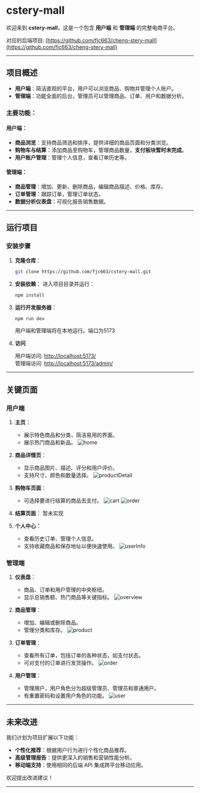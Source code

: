 # cstery-mall

欢迎来到 **cstery-mall**，这是一个包含 **用户端** 和 **管理端** 的完整电商平台。

对应的后端项目: [https://github.com/fjc663/cheng-stery-mall](https://github.com/fjc663/cheng-stery-mall)

---

## 项目概述

- **用户端**：简洁直观的平台，用户可以浏览商品、购物并管理个人账户。
- **管理端**：功能全面的后台，管理员可以管理商品、订单、用户和数据分析。

### 主要功能：

#### 用户端：
- **商品浏览**：支持商品筛选和排序，提供详细的商品页面和分类浏览。
- **购物车与结算**：添加商品至购物车，管理商品数量，**支付板块暂时未完成**。
- **用户账户管理**：管理个人信息，查看订单历史等。

#### 管理端：
- **商品管理**：增加、更新、删除商品，编辑商品描述、价格、库存。
- **订单管理**：跟踪订单，管理订单状态。
- **数据分析仪表盘**：可视化报告销售数据。

---

## 运行项目

### 安装步骤

1. **克隆仓库**：
   ```bash
   git clone https://github.com/fjc663/cstery-mall.git
   ```

2. **安装依赖**：
   进入项目目录并运行：
   ```bash
   npm install
   ```

3. **运行开发服务器**：
   ```bash
   npm run dev
   ```
   用户端和管理端将在本地运行。端口为5173

4. **访问**

   用户端访问: [http://localhost:5173/](http://localhost:5173/)  
   管理端访问: [http://localhost:5173/admin/](http://localhost:5173/admin/)

---

## 关键页面

### 用户端

1. **主页**：
   - 展示特色商品和分类，简洁易用的界面。
   - 展示热门商品和新品。
   ![home](./public/readmeImage/home.png)
   
2. **商品详情页**：
   - 显示商品图片、描述、评分和用户评价。
   - 支持尺寸、颜色和数量选择。
   ![productDetail](./public/readmeImage/productDetail.png)
   
3. **购物车页面**：
   - 可选择要进行结算的商品去支付。
   ![cart](./public/readmeImage/cart.png)
   ![order](./public/readmeImage/order.png)


4. **结算页面**：
   暂未实现

5. **个人中心**：
   - 查看历史订单、管理个人信息。
   - 支持收藏商品和保存地址以便快速使用。
   ![userInfo](./public/readmeImage/userInfo.png)

### 管理端

1. **仪表盘**：
   - 商品、订单和用户管理的中央枢纽。
   - 显示总销售额、热门商品等关键指标。
   ![overview](./public/readmeImage/overview.png)

2. **商品管理**：
   - 增加、编辑或删除商品。
   - 管理分类和库存。
   ![product](./public/readmeImage/productManagement.png)

3. **订单管理**：
   - 查看所有订单，包括订单的各种状态，如支付状态。
   - 可对支付的订单进行发货操作。
   ![order](./public/readmeImage/orderManagement.png)

4. **用户管理**：
   - 管理用户，用户角色分为超级管理员、管理员和普通用户。
   - 有重置密码和设置用户角色的功能。
   ![user](./public/readmeImage/userManagement.png)

---

## 未来改进
我们计划为项目扩展以下功能：
- **个性化推荐**：根据用户行为进行个性化商品推荐。
- **高级管理报告**：提供更深入的销售和营销性能分析。
- **移动端支持**：使用相同的后端 API 集成跨平台移动应用。

欢迎提出改进建议！

---
